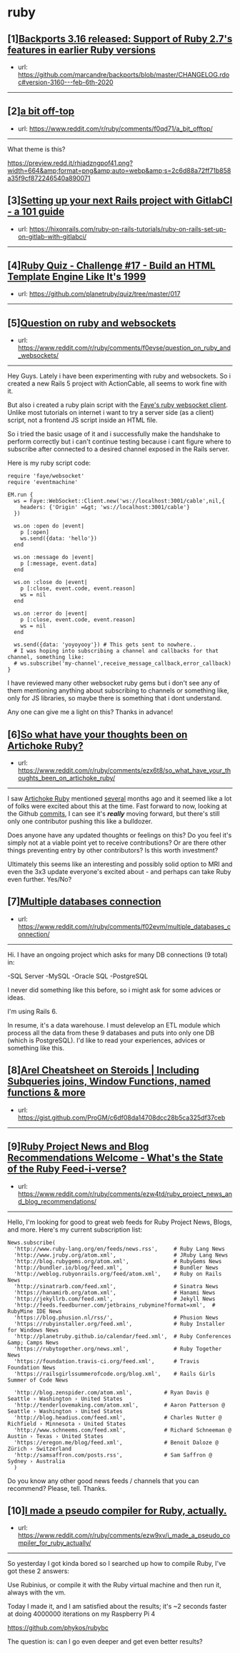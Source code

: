 # ruby
## [1][Backports 3.16 released: Support of Ruby 2.7's features in earlier Ruby versions](https://www.reddit.com/r/ruby/comments/f0erf3/backports_316_released_support_of_ruby_27s/)
- url: https://github.com/marcandre/backports/blob/master/CHANGELOG.rdoc#version-3160---feb-6th-2020
---

## [2][a bit off-top](https://www.reddit.com/r/ruby/comments/f0qd71/a_bit_offtop/)
- url: https://www.reddit.com/r/ruby/comments/f0qd71/a_bit_offtop/
---
What theme is this?

https://preview.redd.it/rhjadzngpof41.png?width=664&amp;format=png&amp;auto=webp&amp;s=2c6d88a72ff71b858a35f9cf872246540a890071
## [3][Setting up your next Rails project with GitlabCI - a 101 guide](https://www.reddit.com/r/ruby/comments/f0ahyv/setting_up_your_next_rails_project_with_gitlabci/)
- url: https://hixonrails.com/ruby-on-rails-tutorials/ruby-on-rails-set-up-on-gitlab-with-gitlabci/
---

## [4][Ruby Quiz - Challenge #17 - Build an HTML Template Engine Like It's 1999](https://www.reddit.com/r/ruby/comments/f0f3kj/ruby_quiz_challenge_17_build_an_html_template/)
- url: https://github.com/planetruby/quiz/tree/master/017
---

## [5][Question on ruby and websockets](https://www.reddit.com/r/ruby/comments/f0evse/question_on_ruby_and_websockets/)
- url: https://www.reddit.com/r/ruby/comments/f0evse/question_on_ruby_and_websockets/
---
Hey Guys.
Lately i have been experimenting with ruby and websockets.
So i created a new Rails 5 project with ActionCable, all seems to work fine with it.

But also i created a ruby plain script with the [Faye's ruby websocket client](https://github.com/faye/faye-websocket-ruby). Unlike most tutorials on internet i want to try a server side (as a client) script, not a frontend JS script inside an HTML file.

So i tried the basic usage of it and i successfully make the handshake to perform correctly but i can't continue testing because i cant figure where to subscribe after connected to a desired channel exposed in the Rails server.

Here is my ruby script code:


    require 'faye/websocket'
    require 'eventmachine'
    
    EM.run {
      ws = Faye::WebSocket::Client.new('ws://localhost:3001/cable',nil,{
        headers: {'Origin' =&gt; 'ws://localhost:3001/cable'}
      })
    
      ws.on :open do |event|
        p [:open]
        ws.send({data: 'hello'})
      end
    
      ws.on :message do |event|
        p [:message, event.data]
      end
    
      ws.on :close do |event|
        p [:close, event.code, event.reason]
        ws = nil
      end
    
      ws.on :error do |event|
        p [:close, event.code, event.reason]
        ws = nil
      end
    
      ws.send({data: 'yoyoyooy'}) # This gets sent to nowhere..
      # I was hoping into subscribing a channel and callbacks for that channel, something like:
      # ws.subscribe('my-channel',receive_message_callback,error_callback)
    }


I have reviewed many other websocket ruby gems but i don't see any of them mentioning anything about subscribing to channels or something like, only for JS libraries, so maybe there is something that i dont understand.

Any one can give me a light on this?
Thanks in advance!
## [6][So what have your thoughts been on Artichoke Ruby?](https://www.reddit.com/r/ruby/comments/ezx6t8/so_what_have_your_thoughts_been_on_artichoke_ruby/)
- url: https://www.reddit.com/r/ruby/comments/ezx6t8/so_what_have_your_thoughts_been_on_artichoke_ruby/
---
I saw [Artichoke Ruby](https://github.com/artichoke/artichoke) mentioned [several](https://www.reddit.com/r/ruby/comments/clu9pd/artichoke_a_ruby_made_with_rust/) months ago and it seemed like a lot of folks were excited about this at the time. Fast forward to now, looking at the Github [commits](https://github.com/artichoke/artichoke/commits/master), I can see it's ***really*** moving forward, but there's still only one contributor pushing this like a bulldozer. 

Does anyone have any updated thoughts or feelings on this? Do you feel it's simply not at a viable point yet to receive contributions? Or are there other things preventing entry by other contributors? Is this worth investment?

Ultimately this seems like an interesting and possibly solid option to MRI and even the 3x3 update everyone's excited about - and perhaps can take Ruby even further. Yes/No?
## [7][Multiple databases connection](https://www.reddit.com/r/ruby/comments/f02evm/multiple_databases_connection/)
- url: https://www.reddit.com/r/ruby/comments/f02evm/multiple_databases_connection/
---
Hi. I have an ongoing project which asks for many DB connections (9 total) in:

-SQL Server
-MySQL
-Oracle SQL
-PostgreSQL

I never did something like this before, so i might ask for some advices or ideas.

I'm using Rails 6.

In resume, it's a data warehouse. I must delevelop an ETL module which process all the data from these 9 databases and puts into only one DB (which is PostgreSQL). I'd like to read your experiences, advices or something like this.
## [8][Arel Cheatsheet on Steroids | Including Subqueries joins, Window Functions, named functions &amp; more](https://www.reddit.com/r/ruby/comments/ezto1r/arel_cheatsheet_on_steroids_including_subqueries/)
- url: https://gist.github.com/ProGM/c6df08da14708dcc28b5ca325df37ceb
---

## [9][Ruby Project News and Blog Recommendations Welcome - What's the State of the Ruby Feed-i-verse?](https://www.reddit.com/r/ruby/comments/ezw4td/ruby_project_news_and_blog_recommendations/)
- url: https://www.reddit.com/r/ruby/comments/ezw4td/ruby_project_news_and_blog_recommendations/
---
Hello, I'm looking for good to great web feeds for Ruby Project News, Blogs, and more. Here's my current subscription list:

    News.subscribe(
      'http://www.ruby-lang.org/en/feeds/news.rss',     # Ruby Lang News
      'http://www.jruby.org/atom.xml',                  # JRuby Lang News
      'http://blog.rubygems.org/atom.xml',              # RubyGems News
      'http://bundler.io/blog/feed.xml',                # Bundler News
      'http://weblog.rubyonrails.org/feed/atom.xml',    # Ruby on Rails News
      'http://sinatrarb.com/feed.xml',                  # Sinatra News
      'https://hanamirb.org/atom.xml',                  # Hanami News
      'http://jekyllrb.com/feed.xml',                   # Jekyll News
      'http://feeds.feedburner.com/jetbrains_rubymine?format=xml',  # RubyMine IDE News
      'https://blog.phusion.nl/rss/',                   # Phusion News
      'https://rubyinstaller.org/feed.xml',             # Ruby Installer for Windows News
      'http://planetruby.github.io/calendar/feed.xml',  # Ruby Conferences &amp; Camps News
      'https://rubytogether.org/news.xml',              # Ruby Together News
      'https://foundation.travis-ci.org/feed.xml',      # Travis Foundation News
      'https://railsgirlssummerofcode.org/blog.xml',    # Rails Girls Summer of Code News
    
      'http://blog.zenspider.com/atom.xml',          # Ryan Davis @ Seattle › Washington › United States
      'http://tenderlovemaking.com/atom.xml',        # Aaron Patterson @ Seattle › Washington › United States
      'http://blog.headius.com/feed.xml',            # Charles Nutter @ Richfield › Minnesota › United States
      'http://www.schneems.com/feed.xml',            # Richard Schneeman @ Austin › Texas › United States
      'https://eregon.me/blog/feed.xml',             # Benoit Daloze @ Zürich › Switzerland
      'http://samsaffron.com/posts.rss',             # Sam Saffron @ Sydney › Australia
      )

Do you know any other good news feeds / channels that you can recommend? Please, tell. Thanks.
## [10][I made a pseudo compiler for Ruby, actually.](https://www.reddit.com/r/ruby/comments/ezw9xv/i_made_a_pseudo_compiler_for_ruby_actually/)
- url: https://www.reddit.com/r/ruby/comments/ezw9xv/i_made_a_pseudo_compiler_for_ruby_actually/
---
So yesterday I got kinda bored so I searched up how to compile Ruby, I've got these 2 answers:

Use Rubinius, or compile it with the Ruby virtual machine and then run it, always with the vm.

Today I made it, and I am satisfied about the results; it's ~2 seconds faster at doing 4000000 iterations on my Raspberry Pi 4

https://github.com/phykos/rubybc

The question is: can I go even deeper and get even better results?
